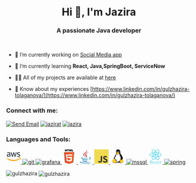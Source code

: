 <h1 align="center">Hi 👋, I'm Jazira</h1>
<h3 align="center">A passionate Java developer</h3>


<p align="left"> <a href="https://twitter.com/" target="blank"><img src="https://img.shields.io/twitter/follow/?logo=twitter&style=for-the-badge" alt="" /></a> </p>

- 🔭 I’m currently working on [Social Media app](https://github.com/Gulzhazira/Gulzhazira-pep-spring-project)

- 🌱 I’m currently learning **React, Java,SpringBoot, ServiceNow**

- 👨‍💻 All of my projects are available at [here](https://app.revature.com/profile/jazira/081b818a30e03011980381450c2d0584)

- 📄 Know about my experiences [https://www.linkedin.com/in/gulzhazira-tolaganova/](https://www.linkedin.com/in/gulzhazira-tolaganova/)

<h3 align="left">Connect with me:</h3>
<p align="left">
<a href="mailto:jaziradmv@gmail.com" target="_blank" onclick="window.open('mailto:jaziradmv@gmail.com', 'emailWindow', 'width=600,height=400'); return false;"><img align="center" height="30" src="https://img.shields.io/badge/Gmail-D14836?style=flat&logo=gmail&logoColor=white" alt="Send Email"/></a>
<a href="https://linkedin.com/in/jazirat" target="blank"><img align="center" src="https://raw.githubusercontent.com/rahuldkjain/github-profile-readme-generator/master/src/images/icons/Social/linked-in-alt.svg" alt="jazirat" height="30" width="40" /></a>
<a href="https://www.leetcode.com/jazira" target="blank"><img align="center" src="https://raw.githubusercontent.com/rahuldkjain/github-profile-readme-generator/master/src/images/icons/Social/leet-code.svg" alt="jazira" height="30" width="40" /></a>
</p>

<h3 align="left">Languages and Tools:</h3>
<p align="left"> <a href="https://aws.amazon.com" target="_blank" rel="noreferrer"> <img src="https://raw.githubusercontent.com/devicons/devicon/master/icons/amazonwebservices/amazonwebservices-original-wordmark.svg" alt="aws" width="40" height="40"/> </a> <a href="https://git-scm.com/" target="_blank" rel="noreferrer"> <img src="https://www.vectorlogo.zone/logos/git-scm/git-scm-icon.svg" alt="git" width="40" height="40"/> </a> <a href="https://grafana.com" target="_blank" rel="noreferrer"> <img src="https://www.vectorlogo.zone/logos/grafana/grafana-icon.svg" alt="grafana" width="40" height="40"/> </a> <a href="https://www.w3.org/html/" target="_blank" rel="noreferrer"> <img src="https://raw.githubusercontent.com/devicons/devicon/master/icons/html5/html5-original-wordmark.svg" alt="html5" width="40" height="40"/> </a> <a href="https://www.java.com" target="_blank" rel="noreferrer"> <img src="https://raw.githubusercontent.com/devicons/devicon/master/icons/java/java-original.svg" alt="java" width="40" height="40"/> </a> <a href="https://developer.mozilla.org/en-US/docs/Web/JavaScript" target="_blank" rel="noreferrer"> <img src="https://raw.githubusercontent.com/devicons/devicon/master/icons/javascript/javascript-original.svg" alt="javascript" width="40" height="40"/> </a> <a href="https://www.linux.org/" target="_blank" rel="noreferrer"> <img src="https://raw.githubusercontent.com/devicons/devicon/master/icons/linux/linux-original.svg" alt="linux" width="40" height="40"/> </a> <a href="https://www.microsoft.com/en-us/sql-server" target="_blank" rel="noreferrer"> <img src="https://www.svgrepo.com/show/303229/microsoft-sql-server-logo.svg" alt="mssql" width="40" height="40"/> </a> <a href="https://reactjs.org/" target="_blank" rel="noreferrer"> <img src="https://raw.githubusercontent.com/devicons/devicon/master/icons/react/react-original-wordmark.svg" alt="react" width="40" height="40"/> </a> <a href="https://spring.io/" target="_blank" rel="noreferrer"> <img src="https://www.vectorlogo.zone/logos/springio/springio-icon.svg" alt="spring" width="40" height="40"/> </a> </p>

<p><img align="left" src="https://github-readme-stats.vercel.app/api/top-langs?username=gulzhazira&show_icons=true&locale=en&layout=compact" alt="gulzhazira" /></p>

<p>&nbsp;<img align="center" src="https://github-readme-stats.vercel.app/api?username=gulzhazira&show_icons=true&locale=en" alt="gulzhazira" /></p>

